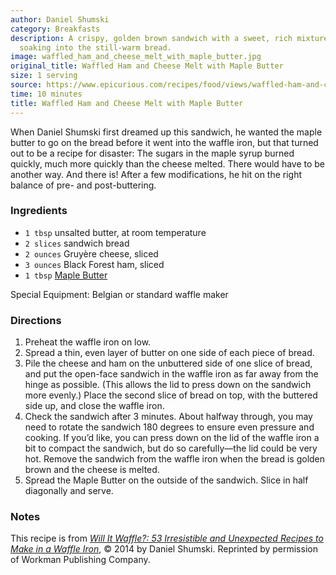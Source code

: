 ```yaml
---
author: Daniel Shumski
category: Breakfasts
description: A crispy, golden brown sandwich with a sweet, rich mixture of maple butter
  soaking into the still-warm bread.
image: waffled_ham_and_cheese_melt_with_maple_butter.jpg
original_title: Waffled Ham and Cheese Melt with Maple Butter
size: 1 serving
source: https://www.epicurious.com/recipes/food/views/waffled-ham-and-cheese-melt-with-maple-butter
time: 10 minutes
title: Waffled Ham and Cheese Melt with Maple Butter
---
```

When Daniel Shumski first dreamed up this sandwich, he wanted the maple butter to go on the bread before it went into the waffle iron, but that turned out to be a recipe for disaster: The sugars in the maple syrup burned quickly, much more quickly than the cheese melted. There would have to be another way. And there is! After a few modifications, he hit on the right balance of pre- and post-buttering.

### Ingredients

* `1 tbsp` unsalted butter, at room temperature
* `2 slices` sandwich bread
* `2 ounces` Gruyère cheese, sliced
* `3 ounces` Black Forest ham, sliced
* `1 tbsp` [Maple Butter](http://www.epicurious.com/recipes/food/views/maple-butter)

Special Equipment: Belgian or standard waffle maker

### Directions

1. Preheat the waffle iron on low.
2. Spread a thin, even layer of butter on one side of each piece of bread.
3. Pile the cheese and ham on the unbuttered side of one slice of bread, and put the open-face sandwich in the waffle iron as far away from the hinge as possible. (This allows the lid to press down on the sandwich more evenly.) Place the second slice of bread on top, with the buttered side up, and close the waffle iron.
4. Check the sandwich after 3 minutes. About halfway through, you may need to rotate the sandwich 180 degrees to ensure even pressure and cooking. If you’d like, you can press down on the lid of the waffle iron a bit to compact the sandwich, but do so carefully—the lid could be very hot. Remove the sandwich from the waffle iron when the bread is golden brown and the cheese is melted.
5. Spread the Maple Butter on the outside of the sandwich. Slice in half diagonally and serve.

### Notes

This recipe is from [_Will It Waffle?: 53 Irresistible and Unexpected Recipes to Make in a Waffle Iron_](https://www.amazon.com/Will-Waffle-Irresistible-Unexpected-Recipes/dp/0761176462?ots=1&slotNum=2&imprToken=52be52c7-79b0-1417-3ca&tag=epicurious09-20&linkCode=w50), © 2014 by Daniel Shumski. Reprinted by permission of Workman Publishing Company.